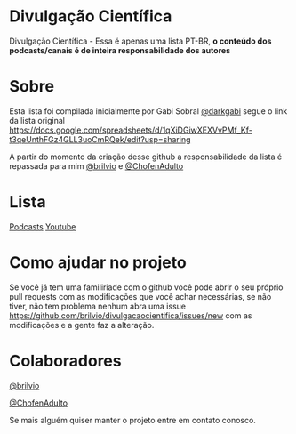 # Divulgação Científica 
Divulgação Científica - Essa é apenas uma lista PT-BR, **o conteúdo dos podcasts/canais é de inteira responsabilidade dos autores**

# Sobre
Esta lista foi compilada inicialmente por Gabi Sobral [@darkgabi](http://twitter.com/darkgabi) segue o link da lista original https://docs.google.com/spreadsheets/d/1qXiDGiwXEXVvPMf_Kf-t3qeUnthFGz4GLL3uoCmRQek/edit?usp=sharing

A partir do momento da criação desse github a responsabilidade da lista é repassada para mim [@brilvio](http://twitter.com/brilvio) e [@ChofenAdulto](http://twiter.com/ChofenAdulto)

# Lista
[Podcasts](PODCASTS.md)
[Youtube](YOUTUBE.md)

# Como ajudar no projeto
Se você já tem uma familiriade com o github você pode abrir o seu próprio pull requests com as modificações que você achar necessárias, se não tiver, não tem problema nenhum abra uma issue https://github.com/brilvio/divulgacaocientifica/issues/new com as modificações e a gente faz a alteração.

# Colaboradores
[@brilvio](http://twitter.com/brilvio)

[@ChofenAdulto](http://twiter.com/ChofenAdulto)

Se mais alguém quiser manter o projeto entre em contato conosco.
